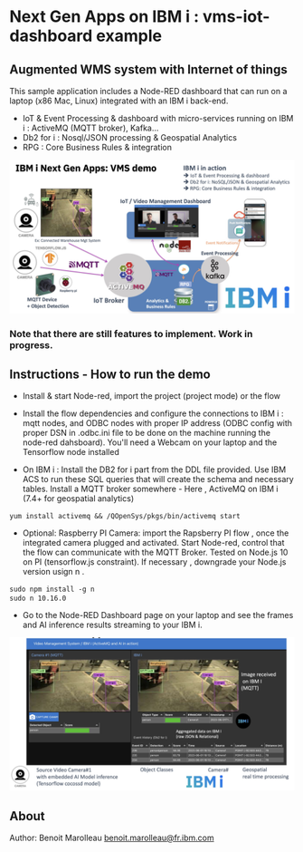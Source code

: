 Next Gen Apps on IBM i : vms-iot-dashboard example
=================
##  Augmented WMS system with Internet of things 
This sample application includes a Node-RED dashboard that can run on a laptop (x86 Mac, Linux) integrated with an IBM i back-end. 
- IoT & Event Processing & dashboard with micro-services running on IBM i : ActiveMQ (MQTT broker), Kafka...
- Db2 for i : Nosql/JSON processing & Geospatial Analytics
- RPG : Core Business Rules & integration

![](./vms-ibmi-overview1.jpg)

### Note that there are still features to implement. Work in progress.

## Instructions - How to run the demo

- Install & start Node-red, import the project (project mode) or the flow

- Install the flow dependencies and configure the connections to IBM i : mqtt nodes,  and ODBC nodes with proper IP address (ODBC config with proper DSN in .odbc.ini file to be done on the machine running the node-red dahsboard). You'll need a Webcam on your laptop and the Tensorflow node installed

- On IBM i : Install the DB2 for i part from the DDL file provided. Use IBM ACS to run these SQL queries that will create the schema and necessary tables. Install a MQTT broker somewhere - Here , ActiveMQ on IBM i (7.4+ for geospatial analytics)
```
yum install activemq && /QOpenSys/pkgs/bin/activemq start
```
- Optional: Raspberry PI Camera: import the Rapsberry PI flow , once the integrated camera plugged and activated. Start Node-red, control that the flow can communicate with the MQTT Broker. Tested on Node.js 10 on PI (tensorflow.js constraint). If necessary , downgrade your Node.js version usign n . 
```
sudo npm install -g n 
sudo n 10.16.0
``` 

- Go to the Node-RED Dashboard page on your laptop and see the frames and AI inference results streaming to your IBM i. 

![](./vms-demo-detail.jpg)

## About

Author: Benoit Marolleau benoit.marolleau@fr.ibm.com
